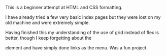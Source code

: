 This is a beginner attempt at HTML and CSS formatting. 

I have already tried a few very basic index pages but they were lost on my old machine and were extremely simple.

Having finished this my understanding of the use of grid instead of flex is better, though I keep forgetting about the <nav> element and have simply done links as the menu. 
  Was a fun project.
